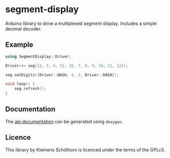 # segment-display

Arduino library to drive a multiplexed segment display. Includes a simple
decimal decoder.

## Example

```cpp
using SegmentDisplay::Driver;

Driver<4> seg({2, 3, 4, 5}, {6, 7, 8, 9, 10, 11, 12});

seg.setDigits({Driver::DASH, 4, 2, Driver::DASH});

void loop() {
    seg.refresh();
}
```

## Documentation

The [api documentation] can be generated using `doxygen`.

## Licence

This library by Klemens Schölhorn is licenced under the terms of the GPLv3.

[api documentation]: https://hwpl.github.io/segment-display/
